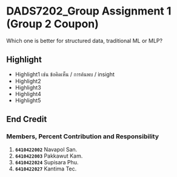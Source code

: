 # DADS7202_Group Assignment 1 (Group 2 Coupon)
Which one is better for structured data, traditional ML or MLP?

## Highlight
- Highlight1 เช่น ข้อคิดเห็น / การค้นพบ / insight
- Highlight2
- Highlight3
- Highlight4
- Highlight5


## End Credit
### Members, Percent Contribution and Responsibility
1. **`6410422002`**  Navapol San.
2. **`6410422003`**  Pakkawut Kam.
3. **`6410422024`**  Supisara Phu.
4. **`6410422027`**  Kantima Tec.
